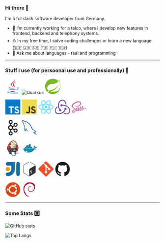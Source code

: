 ### Hi there 👋

I'm a fullstack software developer from Germany.

- 🔭 I’m currently working for a telco, where I develop new features in frontend, backend and telephony systems.
- ⛵ In my free time, I solve coding challenges or learn a new language (🇩🇪 🇬🇧 🇸🇪 🇫🇷 🇫🇮 🇷🇺)
- 💬 Ask me about languages - real and programming

---

### Stuff I use (for persoonal use and professionally) 🧰

<p>
  <img src="https://github.com/devicons/devicon/blob/master/icons/java/java-original.svg" title="Java" alt="Java" width="50" height="50"/>
  <img src="https://design.jboss.org/quarkus/logo/final/SVG/quarkus_icon_rgb_default.svg" title="Quarkus" alt="Quarkus" width="50" height="50"/>
  <img src="https://github.com/devicons/devicon/blob/master/icons/spring/spring-original.svg" title="Spring" alt="Spring" width="50" height="50"/>
</p>
<p>
  <img src="https://github.com/devicons/devicon/blob/master/icons/typescript/typescript-original.svg" title="TypeScript" alt="TypeScript" width="50" height="50"/>
  <img src="https://github.com/devicons/devicon/blob/master/icons/javascript/javascript-original.svg" title="JavaScript" alt="JavaScript" width="50" height="50"/>
  <img src="https://github.com/devicons/devicon/blob/master/icons/react/react-original.svg" title="React" alt="React" width="50" height="50"/>
  <img src="https://github.com/devicons/devicon/blob/master/icons/redux/redux-original.svg" title="Redux" alt="Redux" width="50" height="50"/>
  <img src="https://github.com/devicons/devicon/blob/master/icons/sass/sass-original.svg" title="Sass" alt="Sass" width="50" height="50"/>
</p>
<p>
  <img src="https://github.com/devicons/devicon/blob/master/icons/apachekafka/apachekafka-original.svg" title="Apache Kafka" alt="Apache Kafka" width="50" height="50"/>
  <img src="https://github.com/devicons/devicon/blob/master/icons/mysql/mysql-original.svg" title="MySQL" alt="MySQL" width="50" height="50"/>
</p>
<p>
  <img src="https://github.com/devicons/devicon/blob/master/icons/jenkins/jenkins-original.svg" title="Jenkins" alt="Jenkins" width="50" height="50"/>
  <img src="https://github.com/devicons/devicon/blob/master/icons/docker/docker-original.svg" title="Docker" alt="Docker" width="50" height="50"/>
</p>
<p>
  <img src="https://github.com/devicons/devicon/blob/master/icons/intellij/intellij-original.svg" title="IntelliJ" alt="IntelliJ" width="50" height="50"/>
  <img src="https://github.com/devicons/devicon/blob/master/icons/bash/bash-original.svg" title="Bash" alt="Bash" width="50" height="50"/>
  <img src="https://github.com/devicons/devicon/blob/master/icons/git/git-original.svg" title="Git" alt="Git" width="50" height="50"/>
  <img src="https://github.com/devicons/devicon/blob/master/icons/github/github-original.svg" title="GitHub" alt="GitHub" width="50" height="50"/>
  
</p>
<p>
  <img src="https://github.com/devicons/devicon/blob/master/icons/ubuntu/ubuntu-plain.svg" title="Ubuntu" alt="Ubuntu" width="50" height="50"/>
  <img src="https://github.com/devicons/devicon/blob/master/icons/debian/debian-original.svg" title="Debian" alt="Debain" width="50" height="50"/>
</p>

---

### Some Stats 0️⃣

![GitHub stats](https://github-readme-stats.vercel.app/api?username=TheCK&include_all_commits=true&count_private=true&show_icons=true)

![Top Langs](https://github-readme-stats.vercel.app/api/top-langs/?username=TheCK)
